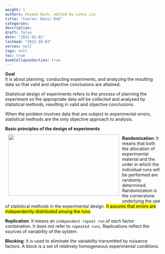 ```yaml
---
weight: 1
authors: Rosane Rech, edited by Lenny Lin
title: "Course: Basic DoE"
categories: 
description:
draft: false
date: "2022-01-01"
lastmod: "2022-10-03"
series: null
tags: null
toc: true
bookCollapseSection: true
---
```


**Goal**  
It is about planning, conducting experiments, and analyzing the resulting data so that valid and objective conclusions are attained.  


Statistical design of experiments refers to the process of planning the experiment so the appropriate data will be collected and analysed by statistical methods, resulting in valid and objective conclusions.  

When the problem involves data that are subject to experimental errors, statistical methods are the only objective approach to analysis.

**Basic principles of the design of experiments**  
<img width ="360" height= "200" src = "/docs/images/Screenshot 2022-07-08 185857.png" style ="float: left" HSPACE="10" VSPACE="10"/>

**Randomization**:  It means that both the allocation of experimental material and the order in which the individual runs will be performed are randomly determined.  
Randomization is the cornerstone underlying the use of statistical methods in the experimental design.  <mark>It assures that errors are independently distributed among the runs</mark>.  

**Replication**:  It means an `independent repeat run` of each factor combination.  It does not refer to `repeated runs`.  Replications reflect the sources of variability of the system.  

**Blocking**:  It is used to eliminate the variability transmitted by nuisance factors.  A block is a set of relatively homogeneous experimental conditions.   

<!--more-->


